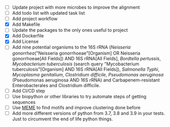 - [ ] Update project with more microbes to improve the alignment
- [ ] Add todo list with updated task list
- [ ] Add project workflow
- [x] Add Makefile
- [ ] Update the packages to the only ones useful to project
- [x] Add Dockerfile
- [x] Add License
- [ ] Add nine potential organisms to the 16S rRNA (*Neisseria gonorrhea*("Neisseria gonorrhoeae"[Organism] OR Neisseria gonorrhoeae[All Fields]) AND 16S rRNA[All Fields], *Bordtella pertussis*, *Mycobacterium tuberculosis* (search query "Mycobacterium tuberculosis"[Organism] AND 16S rRNA[All Fields]), *Salmonella Typhi*, *Mycoplasma genitalium*, *Clostridium difficile*, *Pseudomonas aeruginosa* (Pseudomonas aeruginosa AND 16S rRNA) and Carbapenem-resistant Enterobacterales and Clostridium difficile.
- [ ] Add CI/CD step
- [ ] Use biopython or other libraries to try automate steps of getting sequences
- [ ] Use [MEME](https://rosalind.info/glossary/meme/) to find motifs and improve clustering done before
- [ ] Add more different versions of python from 3.7, 3.8 and 3.9 in your tests. Just to circumvent the end of life python things.
